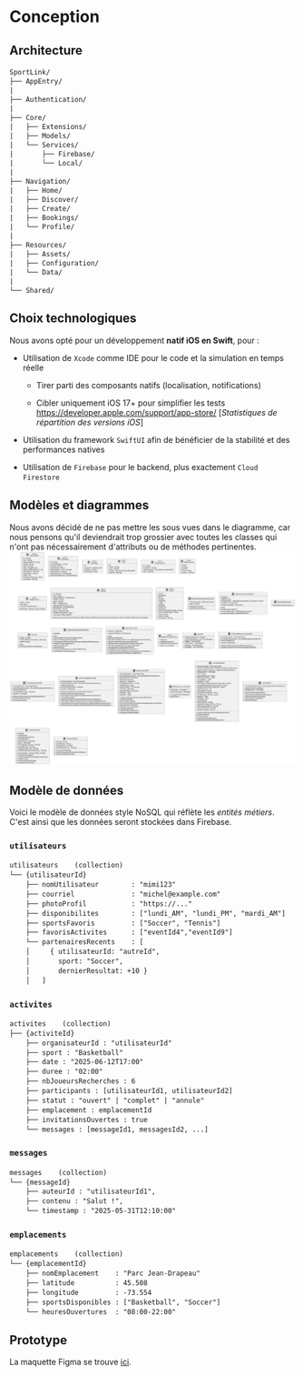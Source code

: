 # Conception

## Architecture
```plaintext
SportLink/
├── AppEntry/
|
├── Authentication/
|
├── Core/
|   ├── Extensions/
|   ├── Models/
|   └── Services/
|       ├── Firebase/
|       └── Local/
|
├── Navigation/
|   ├── Home/
|   ├── Discover/
|   ├── Create/
|   ├── Bookings/
|   └── Profile/
|   
├── Resources/
|   ├── Assets/
|   ├── Configuration/
|   └── Data/
|
└── Shared/
```

## Choix technologiques
Nous avons opté pour un développement **natif iOS en Swift**, pour :

- Utilisation de `Xcode` comme IDE pour le code et la simulation en temps réelle

    - Tirer parti des composants natifs (localisation, notifications)

    - Cibler uniquement iOS 17+ pour simplifier les tests https://developer.apple.com/support/app-store/ [_Statistiques de répartition des versions iOS_]

- Utilisation du framework `SwiftUI` afin de bénéficier de la stabilité et des performances natives

- Utilisation de `Firebase` pour le backend, plus exactement `Cloud Firestore`

## Modèles et diagrammes
Nous avons décidé de ne pas mettre les sous vues dans le diagramme, car nous pensons qu'il deviendrait trop grossier avec toutes les classes qui n'ont pas nécessairement d'attributs ou de méthodes pertinentes.
![Diagramme de classe UML](./diagrams/out/SportLink.svg "Diagramme de classe UML")

## Modèle de données
Voici le modèle de données style NoSQL qui réflète les *entités métiers*. C'est ainsi que les données seront stockées dans Firebase.
### `utilisateurs`
```txt
utilisateurs    (collection)
└── {utilisateurId}
    ├── nomUtilisateur        : "mimi123"
    ├── courriel              : "michel@example.com"
    ├── photoProfil           : "https://..."
    ├── disponibilites        : ["lundi_AM", "lundi_PM", "mardi_AM"] 
    ├── sportsFavoris         : ["Soccer", "Tennis"]                         
    ├── favorisActivites      : ["eventId4","eventId9"]              
    └── partenairesRecents    : [                                    
    │     { utilisateurId: "autreId",
    │       sport: "Soccer",
    │       dernierResultat: +10 }
    │   ]
```

### `activites`
```txt
activites    (collection)
├── {activiteId}
    ├── organisateurId : "utilisateurId"
    ├── sport : "Basketball"
    ├── date : "2025-06-12T17:00"
    ├── duree : "02:00"
    ├── nbJoueursRecherches : 6
    ├── participants : [utilisateurId1, utilisateurId2]
    ├── statut : "ouvert" | "complet" | "annule"
    ├── emplacement : emplacementId
    ├── invitationsOuvertes : true 
    └── messages : [messageId1, messagesId2, ...]
```

### `messages`
```txt
messages    (collection)
└── {messageId}
    ├── auteurId : "utilisateurId1",
    ├── contenu : "Salut !",
    └── timestamp : "2025-05-31T12:10:00"
```

### `emplacements`
```txt
emplacements    (collection)
└── {emplacementId}
    ├── nomEmplacement    : "Parc Jean-Drapeau"
    ├── latitude          : 45.508
    ├── longitude         : -73.554
    ├── sportsDisponibles : ["Basketball", "Soccer"]
    └── heuresOuvertures  : "08:00-22:00"
```


## Prototype
La maquette Figma se trouve [ici](https://www.figma.com/design/N0QDEh5Shuht6eS3dpvKTB/SportLink?node-id=0-1&t=CBkQlTjm84oNgfAk-1).